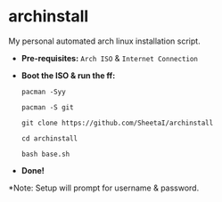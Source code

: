 # archinstall
My personal automated arch linux installation script.

 - **Pre-requisites:**
`Arch ISO` & `Internet Connection`

 - **Boot the ISO & run the ff:**

    `pacman -Syy`

    `pacman -S git`

    `git clone https://github.com/SheetaI/archinstall`

    `cd archinstall`

    `bash base.sh`

 - **Done!**

*Note: Setup will prompt for username & password.

